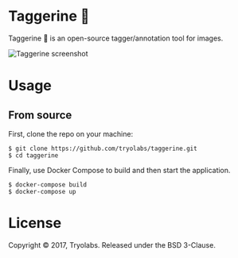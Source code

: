 Taggerine 🍊
============

Taggerine 🍊 is an open-source tagger/annotation tool for images.


![Taggerine screenshot](https://screenshots.firefoxusercontent.com/images/26ec597b-de9f-4d25-b046-11e7f096a46e.jpg)

# Usage

## From source

First, clone the repo on your machine:

```
$ git clone https://github.com/tryolabs/taggerine.git
$ cd taggerine
```

Finally, use Docker Compose to build and then start the application.

```
$ docker-compose build
$ docker-compose up
```

# License

Copyright © 2017, Tryolabs. Released under the BSD 3-Clause.
